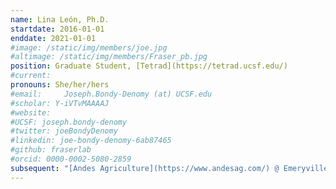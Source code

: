 ```yaml
---
name: Lina León, Ph.D.
startdate: 2016-01-01
enddate: 2021-01-01
#image: /static/img/members/joe.jpg
#altimage: /static/img/members/Fraser_pb.jpg
position: Graduate Student, [Tetrad](https://tetrad.ucsf.edu/)
#current:
pronouns: She/her/hers
#email: 	Joseph.Bondy-Denomy (at) UCSF.edu
#scholar: Y-iVTvMAAAAJ
#website:
#UCSF: joseph.bondy-denomy
#twitter: joeBondyDenomy
#linkedin: joe-bondy-denomy-6ab87465
#github: fraserlab
#orcid: 0000-0002-5080-2859
subsequent: "[Andes Agriculture](https://www.andesag.com/) @ Emeryville, CA"
---
```

